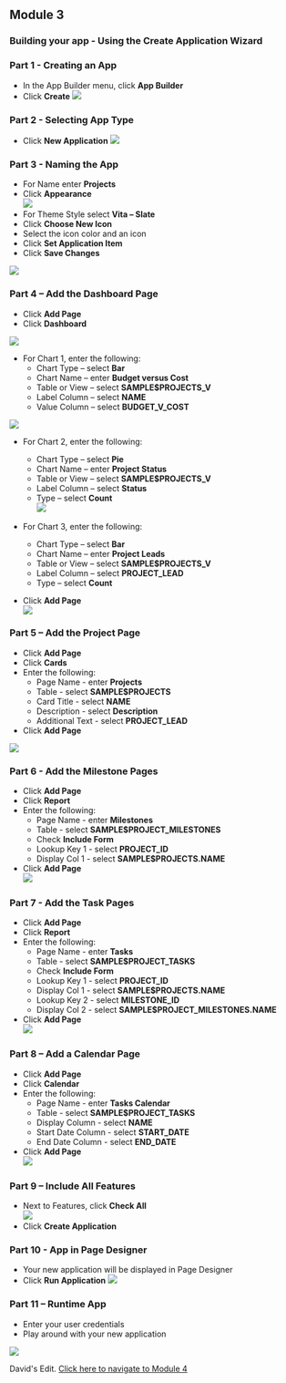## Module 3

### Building your app - Using the Create Application Wizard

### **Part 1** - Creating an App

- In the App Builder menu, click **App Builder**
- Click **Create**
![](images/section3/3.1.PNG)

### **Part 2** - Selecting App Type

- Click **New Application**
![](images/section3/3.2.PNG)

### **Part 3** - Naming the App
- For Name enter **Projects**
- Click **Appearance**  
![](images/section3/3.3.PNG)
- For Theme Style select **Vita – Slate**
- Click **Choose New Icon**
- Select the icon color and an icon
- Click **Set Application Item**
- Click **Save Changes** 

![](images/section3/3.3(1).PNG)

### **Part 4** – Add the Dashboard Page

- Click **Add Page**
- Click **Dashboard**

![](images/section3/3.4.PNG)

- For Chart 1, enter the following:
   - Chart Type – select **Bar**
   - Chart Name – enter **Budget versus Cost**
   - Table or View – select **SAMPLE$PROJECTS_V**
   - Label Column – select **NAME**
   - Value Column – select **BUDGET_V_COST**

 ![](images/section3/3.4(1).PNG) 

- For Chart 2, enter the following:
   - Chart Type – select **Pie**
   - Chart Name – enter **Project Status**
   - Table or View – select **SAMPLE$PROJECTS_V**
   - Label Column – select **Status**
   - Type – select **Count**  
![](images/section3/3.4(2).PNG)  

- For Chart 3, enter the following:
   - Chart Type – select **Bar**
   - Chart Name – enter **Project Leads**
   - Table or View – select **SAMPLE$PROJECTS_V**
   - Label Column – select **PROJECT_LEAD**
   - Type – select **Count**
- Click **Add Page**  
![](images/section3/3.4(3).PNG)  

### **Part 5** – Add the Project Page

- Click **Add Page**
- Click **Cards**
- Enter the following:
   - Page Name - enter **Projects**
   - Table - select **SAMPLE$PROJECTS**
   - Card Title - select **NAME**
   - Description - select **Description**
   - Additional Text - select **PROJECT_LEAD**
- Click **Add Page**

![](images/section3/3.5.PNG) 

### **Part 6** - Add the Milestone Pages

- Click **Add Page**
- Click **Report**
- Enter the following:
  - Page Name - enter **Milestones**
  - Table - select **SAMPLE$PROJECT_MILESTONES**
  - Check **Include Form** 
  - Lookup Key 1 - select **PROJECT_ID**
  - Display Col 1 - select **SAMPLE$PROJECTS.NAME**
- Click **Add Page**  
![](images/section3/3.6.PNG)

### **Part 7** - Add the Task Pages

- Click **Add Page**
- Click **Report**
- Enter the following:
  - Page Name - enter **Tasks** 
  - Table - select **SAMPLE$PROJECT_TASKS**
  - Check **Include Form** 
  - Lookup Key 1 - select **PROJECT_ID**
  - Display Col 1 - select **SAMPLE$PROJECTS.NAME**
  - Lookup Key 2 - select **MILESTONE_ID** 
  - Display Col 2 - select **SAMPLE$PROJECT_MILESTONES.NAME**
- Click **Add Page**  
![](images/section3/3.7.PNG)

### **Part 8** – Add a Calendar Page

- Click **Add Page**
- Click **Calendar**
- Enter the following:
  - Page Name - enter **Tasks Calendar**
  - Table - select **SAMPLE$PROJECT_TASKS**
  - Display Column - select **NAME**
  - Start Date Column - select **START_DATE**
  - End Date Column - select **END_DATE**
- Click **Add Page**  
![](images/section3/3.8.PNG)

### **Part 9** – Include All Features

- Next to Features, click **Check All**  
![](images/section3/3.9.PNG)
- Click **Create Application**

### **Part 10** - App in Page Designer

- Your new application will be displayed in Page Designer
- Click **Run Application**
![](images/section3/3.10.PNG)

### **Part 11** – Runtime App

- Enter your user credentials
- Play around with your new application

![](images/section3/3.11.PNG)

David's Edit. [Click here to navigate to Module 4](4-recreating-the-app-improving-the-generated-app.md)  
